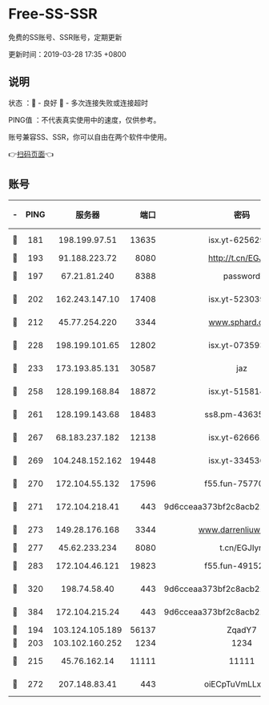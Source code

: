 # Free-SS-SSR

免费的SS账号、SSR账号，定期更新

更新时间：2019-03-28 17:35 +0800

## 说明

状态     ：🙂 - 良好 🙁 - 多次连接失败或连接超时

PING值   ：不代表真实使用中的速度，仅供参考。

账号兼容SS、SSR，你可以自由在两个软件中使用。

👉[扫码页面](https://liesauer.github.io/Free-SS-SSR/)👈

## 账号

|-|PING|服务器|端口|密码|加密方式|区域|
|:----:|:----:|:-----:|-----:|:----:|:----:|:----:|
|🙂|181|198.199.97.51|13635|isx.yt-62562937|aes-256-cfb|US|
|🙂|193|91.188.223.72|8080|http://t.cn/EGJIyrl|rc4-md5|RU|
|🙂|197|67.21.81.240|8388|password|aes-256-cfb|US|
|🙂|202|162.243.147.10|17408|isx.yt-52303968|aes-256-cfb|US|
|🙂|212|45.77.254.220|3344|www.sphard.com|aes-256-cfb|SG|
|🙂|228|198.199.101.65|12802|isx.yt-07359379|aes-256-cfb|US|
|🙂|233|173.193.85.131|30587|jaz|aes-256-cfb|US|
|🙂|258|128.199.168.84|18872|isx.yt-51581408|aes-256-cfb|SG|
|🙂|261|128.199.143.68|18483|ss8.pm-43635590|aes-256-cfb|SG|
|🙂|267|68.183.237.182|12138|isx.yt-62666104|aes-256-cfb|SG|
|🙂|269|104.248.152.162|19448|isx.yt-33453660|aes-256-cfb|SG|
|🙂|270|172.104.55.132|17596|f55.fun-75770427|aes-256-cfb|SG|
|🙂|271|172.104.218.41|443|9d6cceaa373bf2c8acb22e60b6a58be6|aes-256-cfb|US|
|🙂|273|149.28.176.168|3344|www.darrenliuwei.com|aes-256-cfb|AU|
|🙂|277|45.62.233.234|8080|t.cn/EGJIyrl|rc4-md5|CA|
|🙂|283|172.104.46.121|19823|f55.fun-49152560|aes-256-cfb|SG|
|🙂|320|198.74.58.40|443|9d6cceaa373bf2c8acb22e60b6a58be6|aes-256-cfb|US|
|🙂|384|172.104.215.24|443|9d6cceaa373bf2c8acb22e60b6a58be6|aes-256-cfb|US|
|🙂|194|103.124.105.189|56137|ZqadY7|chacha20|US|
|🙂|203|103.102.160.252|1234|1234|rc4-md5|JP|
|🙂|215|45.76.162.14|11111|11111|aes-256-cfb|SG|
|🙂|272|207.148.83.41|443|oiECpTuVmLLxk4Ts|aes-256-cfb|AU|
